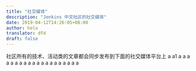 ```yaml
---
title: "社交媒体"
description: "Jenkins 中文社区的社交媒体"
date: 2019-04-12T14:26:05+08:00
author: helo
translator: dfd
draft: false
---
```


社区所有的技术、活动类的文章都会同步发布到下面的社交媒体平台上
a
a1
a
a
a
a
a
a
a
a
a
a
a
a
a
a
a
a
a
a
a
a
